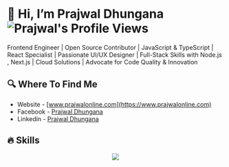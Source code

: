 # 👋 Hi, I’m Prajwal Dhungana <img align="center" src="https://komarev.com/ghpvc/?username=prajwl-dh&color=green" alt="Prajwal's Profile Views" />

Frontend Engineer | Open Source Contributor | JavaScript & TypeScript | React Specialist | Passionate UI/UX Designer | Full-Stack Skills with Node.js , Next.js | Cloud Solutions | Advocate for Code Quality & Innovation
<br/>

## 🔍 Where To Find Me
- Website - [www.prajwalonline.com](https://www.prajwalonline.com)
- Facebook - [Prajwal Dhungana](https://www.facebook.com/profile.php?id=100086397636416)
- Linkedin - [Prajwal Dhungana](https://www.linkedin.com/in/prajwal-dhungana-214248130/)

## 🔥 Skills
<p align="center">
  <a href="https://www.prajwalonline.com/about">
    <img src="https://skillicons.dev/icons?i=html,js,ts,css,tailwind,react,redux,express,nodejs,nextjs,figma,materialui,ps,git,github,postgres,mongodb,sqlite,mysql,firebase,gcp,aws,azure,postman,jest,jquery,php,wordpress,bootstrap,regex,npm,vite,webpack,nginx,docker,go,graphql,jenkins,java,c,py,arduino,opencv,tensorflow,raspberrypi,linux,bash,redhat,vscode,atom,arch,mint,ubuntu,debian,apple,windows" />
  </a>
</p>

<!---
prajwl-dh/prajwl-dh is a ✨ special ✨ repository because its `README.md` (this file) appears on your GitHub profile.
You can click the Preview link to take a look at your changes.
--->

